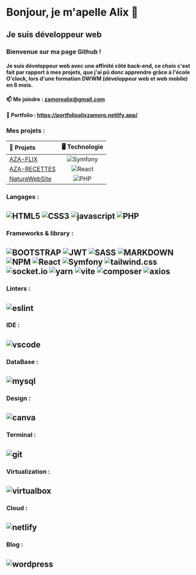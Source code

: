 # Bonjour, je m'apelle Alix 👋

## Je suis développeur web

### Bienvenue sur ma page Github !

#### Je suis développeur web avec une affinité côté back-end, ce choix c'est fait par rapport à mes projets, que j'ai pû donc apprendre grâce à l'école O'clock, lors d'une formation DWWM (développeur web et web mobile) en 6 mois.

#### 📫 Me joindre : zamoroalix@gmail.com 
#### 📔 Portfolio : https://portfolioalixzamoro.netlify.app/

### Mes projets :

| 🎨 Projets  | 🖥️ Technologie          
| :--------------- |:---------------:| 
| [AZA-FLIX](https://github.com/ALIXZAMORO/Aza-flix-ALIXZAMORO) |   ![Symfony](https://img.shields.io/badge/Symfony-000000?style=for-the-badge&logo=Symfony&logoColor=white)     |  Aligné à droite |
| [AZA-RECETTES](https://github.com/ALIXZAMORO/Recettes-ALIXZAMORO)  | ![React](https://img.shields.io/badge/React-20232A?style=for-the-badge&logo=react&logoColor=61DAFB)             |  
| [NatureWebSite](https://github.com/ALIXZAMORO/NatureWebSite-ALIXZAMORO)  | ![PHP](https://img.shields.io/badge/PHP-777BB4?style=for-the-badge&logo=php&logoColor=white)         |    

### Langages :

## ![HTML5](https://img.shields.io/badge/HTML5-E34F26?style=for-the-badge&logo=html5&logoColor=white) ![CSS3](https://img.shields.io/badge/CSS3-1572B6?style=for-the-badge&logo=css3&logoColor=white) ![javascript](https://img.shields.io/badge/JavaScript-323330?style=for-the-badge&logo=javascript&logoColor=F7DF1E) ![PHP](https://img.shields.io/badge/PHP-777BB4?style=for-the-badge&logo=php&logoColor=white)

### Frameworks & library :
## ![BOOTSTRAP](https://img.shields.io/badge/Bootstrap-563D7C?style=for-the-badge&logo=bootstrap&logoColor=white) ![JWT](https://img.shields.io/badge/JWT-000000?style=for-the-badge&logo=JSON%20web%20tokens&logoColor=white) ![SASS](https://img.shields.io/badge/Sass-CC6699?style=for-the-badge&logo=sass&logoColor=white) ![MARKDOWN](https://img.shields.io/badge/Markdown-000000?style=for-the-badge&logo=markdown&logoColor=white) ![NPM](https://img.shields.io/badge/npm-CB3837?style=for-the-badge&logo=npm&logoColor=white) ![React](https://img.shields.io/badge/React-20232A?style=for-the-badge&logo=react&logoColor=61DAFB) ![Symfony](https://img.shields.io/badge/Symfony-000000?style=for-the-badge&logo=Symfony&logoColor=white) ![tailwind.css](https://img.shields.io/badge/Tailwind_CSS-38B2AC?style=for-the-badge&logo=tailwind-css&logoColor=white) ![socket.io](https://img.shields.io/badge/Socket.io-010101?&style=for-the-badge&logo=Socket.io&logoColor=white) ![yarn](https://img.shields.io/badge/Yarn-2C8EBB?style=for-the-badge&logo=yarn&logoColor=white) ![vite](https://img.shields.io/badge/Vite-B73BFE?style=for-the-badge&logo=vite&logoColor=FFD62E) ![composer](https://img.shields.io/badge/Composer-885630?style=for-the-badge&logo=Composer&logoColor=white) ![axios](https://img.shields.io/badge/axios-671ddf?&style=for-the-badge&logo=axios&logoColor=white)

### Linters :

## ![eslint](https://img.shields.io/badge/eslint-3A33D1?style=for-the-badge&logo=eslint&logoColor=white)

### IDE :

## ![vscode](https://img.shields.io/badge/VSCode-0078D4?style=for-the-badge&logo=visual%20studio%20code&logoColor=white)

### DataBase :

## ![mysql](https://img.shields.io/badge/MySQL-005C84?style=for-the-badge&logo=mysql&logoColor=white)

### Design :

## ![canva](https://img.shields.io/badge/Canva-%2300C4CC.svg?&style=for-the-badge&logo=Canva&logoColor=white)

### Terminal :

## ![git](https://img.shields.io/badge/GIT-E44C30?style=for-the-badge&logo=git&logoColor=white)

### Virtualization :

## ![virtualbox](https://img.shields.io/badge/VirtualBox-21416b?style=for-the-badge&logo=VirtualBox&logoColor=white)

### Cloud :

## ![netlify](https://img.shields.io/badge/Netlify-00C7B7?style=for-the-badge&logo=netlify&logoColor=white)

### Blog :

## ![wordpress](https://img.shields.io/badge/Wordpress-21759B?style=for-the-badge&logo=wordpress&logoColor=white)
